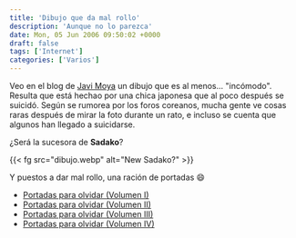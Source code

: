 ```yaml
---
title: 'Dibujo que da mal rollo'
description: 'Aunque no lo parezca'
date: Mon, 05 Jun 2006 09:50:02 +0000
draft: false
tags: ['Internet']
categories: ['Varios']
---
```


Veo en el blog de [Javi Moya](https://web.archive.org/web/20060616210430/https://javimoya.com/blog/2006/06/05/el-dibujo-maldito/) un dibujo que es al menos... "incómodo". Resulta que está hechao por una chica japonesa que al poco después se suicidó. Según se rumorea por los foros coreanos, mucha gente ve cosas raras después de mirar la foto durante un rato, e incluso se cuenta que algunos han llegado a suicidarse.

¿Será la sucesora de **Sadako**?

{{< fg src="dibujo.webp" alt="New Sadako?" >}}

Y puestos a dar mal rollo, una ración de portadas :smile:

*   [Portadas para olvidar (Volumen I)](/portadas-para-olvidar-volumen-i/)
*   [Portadas para olvidar (Volumen II)](/portadas-para-olvidar-volumen-ii/)
*   [Portadas para olvidar (Volumen III)](/portadas-para-olvidar-volumen-iii/)
*   [Portadas para olvidar (Volumen IV)](/portadas-para-olvidar-volumen-iv/)